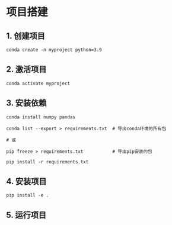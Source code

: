 # 项目搭建

## 1. 创建项目

```shell
conda create -n myproject python=3.9
```

## 2. 激活项目

```shell
conda activate myproject
```

## 3. 安装依赖

```shell
conda install numpy pandas

conda list --export > requirements.txt  # 导出conda环境的所有包

# 或

pip freeze > requirements.txt           # 导出pip安装的包

pip install -r requirements.txt
```

## 4. 安装项目

```shell
pip install -e .
```

## 5. 运行项目

```shell
